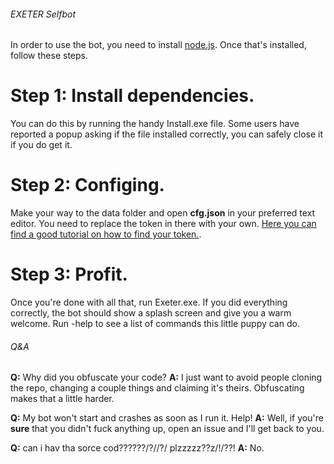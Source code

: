 ###### EXETER Selfbot

In order to use the bot, you need to install [node.js](https://nodejs.org/). Once that's installed, follow these steps.

# Step 1: Install dependencies.
You can do this by running the handy Install.exe file. Some users have reported a popup asking if the file installed correctly, you can safely close it if you do get it.

# Step 2: Configing.
Make your way to the data folder and open **cfg.json** in your preferred text editor. You need to replace the token in there with your own. [Here you can find a good tutorial on how to find your token.](https://www.youtube.com/watch?v=YEgFvgg7ZPI).

# Step 3: Profit.
Once you're done with all that, run Exeter.exe. If you did everything correctly, the bot should show a splash screen and give you a warm welcome. Run -help to see a list of commands this little puppy can do.

###### Q&A

**Q:** Why did you obfuscate your code?
**A:** I just want to avoid people cloning the repo, changing a couple things and claiming it's theirs. Obfuscating makes that a little harder.

**Q:** My bot won't start and crashes as soon as I run it. Help!
**A:** Well, if you're **sure** that you didn't fuck anything up, open an issue and I'll get back to you.

**Q:** can i hav tha sorce cod??????/?//?/ plzzzzz??z/!/??!
**A:** No.
